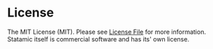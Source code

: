 # License

The MIT License (MIT). Please see [License File](LICENSE.md) for more information. Statamic itself is commercial software and has its' own license.